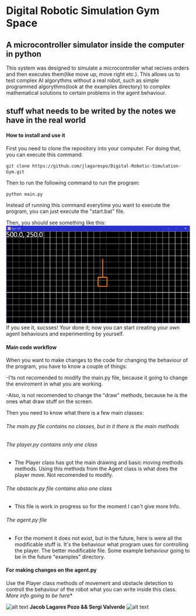 # Digital Robotic Simulation Gym Space
## A microcontroller simulator inside the computer in python

This system was designed to simulate a microcontroller what recives orders and then executes them(like move up, move right etc.).
This allows us to test complex AI algorythms without a real robot, such as simple programmed algorythms(look at the examples
directory) to complex mathematical solutions to certain problems in the agent behaviour.

## stuff what needs to be writed by the notes we have in the real world

#### How to install and use it
First you need to clone the repository into your computer.
For doing that, you can execute this command:
```batch
git clone https://github.com/jlagarespo/Digital-Robotic-Simulation-Gym.git
```
Then to run the following command to run the program:
```batch
python main.py
```
Instead of running this command everytime you want to execute the program, you can just execute the "start.bat" file.

Then, you should see something like this:
![alt text](https://github.com/jlagarespo/Digital-Robotic-Simulation-Gym/blob/master/data/main_window.png)
If you see it, sucsses! Your done it; now you can start creating your own agent behaviours and experimenting by yourself.

#### Main code workflow
When you want to make changes to the code for changing the behaviour of the program, you have to know a couple of things:

-I'ts not recomended to modify the main.py file, because it going to change the enviroment in what you are working.

-Also, is not recomended to change the "draw" methods, because he is the ones what draw stuff on the screen.

Then you need to know what there is a few main classes:
###### The main.py file contains no classes, but in it there is the main methods
###### The player.py contains only one class
* The Player class has got the main drawing and basic moving methods methods. Using this methods from the Agent class is what does the player move. Not recomended to modify.
###### The obstacle.py file contains also one class
* This file is work in progress so for the moment I can't give more Info.
###### The agent.py file
* For the moment it does not exist, but in the future, here is were all the modificable stuff is. It's the behaviour what program uses for controlling the player. The better modificable file. Some example behaviour going to be in the future "examples" directory.

#### For making changes on the agent.py
Use the Player class methods of movement and obstacle detection to controll the behaviour of the robot what you can write inside this class.
*More info going to be here**

![alt text](https://avatars2.githubusercontent.com/u/26935885?s=40&v=4)   **Jacob Lagares Pozo && Sergi Valverde**   ![alt text](https://avatars1.githubusercontent.com/u/5285442?s=60&v=4)
